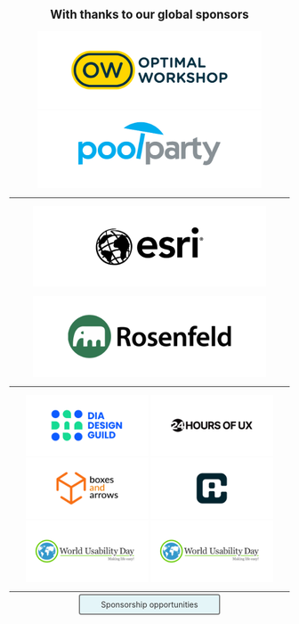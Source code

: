 <div style="margin: 0 auto; text-align: center;width:80%;">
  <h2>With thanks to our global sponsors</h2>
<div>
  <div><a href="https://www.optimalworkshop.com/?utm_source=worldiaday.org&utm_medium=referral&utm_campaign=worldiaday"><img src="https://github.com/worldiaday/wiad22/blob/main/assets/OptimalWorkshop.png?raw=true" style="width:520px;display:inline-block;" alt="Optimal Workshop" /></a></div>
  <div><a href="https://www.poolparty.biz/?utm_source=worldiaday.org&utm_medium=referral&utm_campaign=worldiaday"><img src="https://github.com/worldiaday/wiad22/blob/main/assets/PoolParty_cover.png?raw=true" style="width:520px;display:inline-block;" alt="PoolParty" /></a></div>
</div>
</div>
  <hr />

<div style="margin: 0 auto; text-align: center;">
  <a id="gold_supporters" href="https://www.esri.com/en-us/home?utm_source=worldiaday.org&utm_medium=referral&utm_campaign=worldiaday2022"><img src="https://github.com/worldiaday/wiad22/blob/main/assets/Esri_cover.png?raw=true?raw=true" style="width:420px;" alt="Esri" /></a>

<a id="silver_supporters" href="https://rosenfeldmedia.com/?utm_source=worldiaday.org&utm_medium=referral&utm_campaign=worldiaday2022"><img src="https://github.com/worldiaday/wiad22/blob/main/assets/RosenfeldMedia.png?raw=true" style="width:420px;display:inline-block;" alt="Rosenfeld Media" /></a>
</div>
<hr />
<div id="community_partners" style="margin: 0 auto; text-align: center;">
  <div style="float:left;"><a href="https://www.diadesign.io/?utm_source=worldiaday.org&utm_medium=referral&utm_campaign=worldiaday2022"><img src="https://github.com/worldiaday/wiad22/blob/main/assets/DIADesignGuild.png?raw=true" style="width:220px;display:inline-block;" alt="DIA Design Guild logo" /></a>
    <a href="https://24hoursofux.com/?utm_source=worldiaday.org&utm_medium=referral&utm_campaign=worldiaday"><img src="https://github.com/worldiaday/wiad22/blob/main/assets/24HoursofUX.png?raw=true" style="width:220px;display:inline-block;" alt="24 Hours of UX logo" /></a>
    <a href="https://boxesandarrows.com/?utm_source=worldiaday.org&utm_medium=referral&utm_campaign=worldiaday"><img src="https://github.com/worldiaday/wiad22/blob/main/assets/BoxesAndArrows.png?raw=true" style="width:220px;display:inline-block;" alt="Boxes and Arrows logo" /></a>
    <a href="https://www.theiaconference.com/?utm_source=worldiaday.org&utm_medium=referral&utm_campaign=worldiaday"><img src="https://github.com/worldiaday/wiad22/blob/main/assets/IAC.png?raw=true" style="width:220px;display:inline-block;" alt="IAC logo" /></a>
  <a href="https://worldusabilityday.org/?utm_source=worldiaday.org&utm_medium=referral&utm_campaign=worldiaday"><img src="https://github.com/worldiaday/wiad22/blob/main/assets/WorldUsabilityDay-2022.png?raw=true" style="width:220px;display:inline-block;" alt="World Usability Day logo" /></a>
    <a href="https://jarango.com/?utm_source=worldiaday.org&utm_medium=referral&utm_campaign=worldiaday"><img src="https://github.com/worldiaday/wiad22/blob/main/assets/WorldUsabilityDay-2022.png?raw=true" style="width:220px;display:inline-block;" alt="World Usability Day logo" /></a>
  </div>


<div style="clear: left;"></div>
<hr />
<div style="margin: 1em auto; text-align: center;">
  <a href="/sponsor" class="home-block--button" style="background: #E4F5F8;color: #333333;padding: 8px 38px;margin: 0 auto;margin-right: 0px;width: 100%;max-width: 300px;text-align: center;text-decoration: none;margin-top: 10px;border: 2px solid #7a7a7a;border-radius: 4px;transition: 0.4s;">Sponsorship opportunities</a>
</div>
</div>
